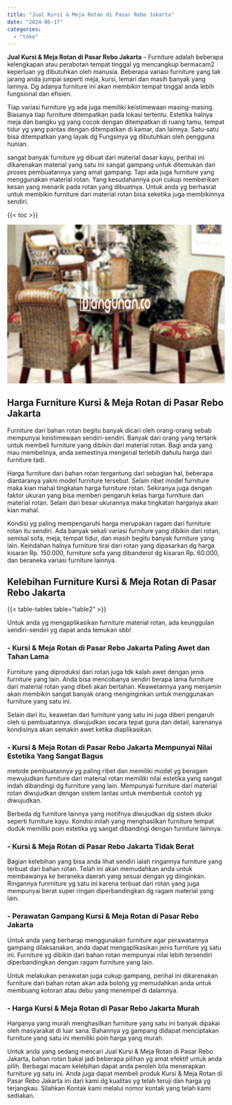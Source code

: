 ```yaml
---
title: "Jual Kursi & Meja Rotan di Pasar Rebo Jakarta"
date: "2024-06-17"
categories: 
  - "toko"
---
```


**Jual Kursi & Meja Rotan di Pasar Rebo Jakarta** – Furniture adalah beberapa kelengkapan atau perabotan tempat tinggal yg mencangkup bermacam2 keperluan yg dibutuhkan oleh manusia. Beberapa variasi furniture yang tak jarang anda jumpai seperti meja, kursi, lemari dan masih banyak yang lainnya. Dg adanya furniture ini akan membikin tempat tinggal anda lebih fungsional dan efisien.

Tiap variasi furniture yg ada juga memiliki keistimewaan masing-masing. Biasanya tiap furniture ditempatkan pada lokasi tertentu. Estetika halnya meja dan bangku yg yang cocok dengan ditempatkan di ruang tamu, tempat tidur yg yang pantas dengan ditempatkan di kamar, dan lainnya. Satu-satu bisa ditempatkan yang layak dg Fungsinya yg dibutuhkan oleh pengguna hunian.

sangat banyak furniture yg dibuat dari material dasar kayu, perihal ini dikarenakan material yang satu ini sangat gampang untuk ditemukan dan proses pembuatannya yang amat gampang. Tapi ada juga furniture yang menggunakan material rotan. Yang kesudahannya pun cukup memberikan kesan yang menarik pada rotan yang dibuatnya. Untuk anda yg berhasrat untuk membikin furniture dari material rotan bisa seketika juga membikinnya sendiri.

{{< toc >}}

![Jual Kursi & Meja Rotan di Pasar Rebo Jakarta](/images/kursi-meja-rotan-murah18.png)

## Harga Furniture Kursi & Meja Rotan di Pasar Rebo Jakarta

Furniture dari bahan rotan begitu banyak dicari oleh orang-orang sebab mempunyai keistimewaan sendiri-sendiri. Banyak dari orang yang tertarik untuk membeli furniture yang dibikin dari material rotan. Bagi anda yang mau membelinya, anda semestinya mengenal terlebih dahulu harga dari furniture tadi.

Harga furniture dari bahan rotan tergantung dari sebagian hal, beberapa diantaranya yakni model furniture tersebut. Selain ribet model furniture maka kian mahal tingkatan harga furniture rotan. Sekiranya juga dengan faktor ukuran yang bisa memberi pengaruh kelas harga furniture dari material rotan. Selain dari besar ukurannya maka tingkatan harganya akan kian mahal.

Kondisi yg paling mempengaruhi harga merupakan ragam dari furniture rotan itu sendiri. Ada banyak sekali variasi furniture yang dibikin dari rotan, semisal sofa, meja, tempat tidur, dan masih begitu banyak furniture yang lain. Keindahan halnya furniture tirai dari rotan yang dipasarkan dg harga kisaran Rp. 150.000, furniture sofa yang dibanderol dg kisaran Rp. 60.000, dan beraneka variasi furniture lainnya.

## Kelebihan Furniture Kursi & Meja Rotan di Pasar Rebo Jakarta

{{< table-tables table="table2" >}}

Untuk anda yg mengaplikasikan furniture material rotan, ada keunggulan sendiri-sendiri yg dapat anda temukan sbb!

### \- Kursi & Meja Rotan di Pasar Rebo Jakarta Paling Awet dan Tahan Lama

Furniture yang diproduksi dari rotan juga tdk kalah awet dengan jenis furniture yang lain. Anda bisa mencobanya sendiri berapa lama furniture dari material rotan yang dibeli akan bertahan. Keawetannya yang menjamin akan membikin sangat banyak orang menginginkan untuk menggunakan furniture yang satu ini.

Selain dari itu, keawetan dari furniture yang satu ini juga diberi pengaruh oleh si pembuatannya. diwujudkan secara tepat guna dan detail, karenanya kondisinya akan semakin awet ketika diaplikasikan.

### \- Kursi & Meja Rotan di Pasar Rebo Jakarta Mempunyai Nilai Estetika Yang Sangat Bagus

metode pembuatannya yg paling ribet dan memiliki model yg beragam mewujudkan furniture dari material rotan memiliki nilai estetika yang sangat indah dibandingi dg furniture yang lain. Mempunyai furniture dari material rotan diwujudkan dengan sistem lantas untuk membentuk contoh yg diwujudkan.

Berbeda dg furniture lainnya yang motifnya diwujudkan dg sistem diukir seperti furniture kayu. Kondisi inilah yang menghasilkan furniture tempat duduk memiliki poin estetika yg sangat dibandingi dengan furniture lainnya.

### \- Kursi & Meja Rotan di Pasar Rebo Jakarta Tidak Berat

Bagian kelebihan yang bisa anda lihat sendiri ialah ringannya furniture yang terbuat dari bahan rotan. Telah ini akan memudahkan anda untuk membawanya ke beraneka daerah yang sesuai dengan yg diinginkan. Ringannya funrniture yg satu ini karena terbuat dari rotan yang juga mempunyai berat super ringan diperbandingkan dg ragam material yang lain.

### \- Perawatan Gampang Kursi & Meja Rotan di Pasar Rebo Jakarta

Untuk anda yang berharap menggunakan furniture agar perawatannya gampang dilaksanakan, anda dapat mengaplikasikan jenis furniture yg satu ini. Furniture yg dibikin dari bahan rotan mempunyai nilai lebih tersendiri diperbandingkan dengan ragam furniture yang lain.

Untuk melakukan perawatan juga cukup gampang, perihal ini dikarenakan furniture dari bahan rotan akan ada bolong yg memudahkan anda untuk membuang kotoran atau debu yang menempel di dalamnya.

### \- Harga Kursi & Meja Rotan di Pasar Rebo Jakarta Murah

Harganya yang murah menghasilkan furniture yang satu ini banyak dipakai oleh masyarakat di luar sana. Bahannya yg gampang didapat menciptakan furniture yang satu ini memiliki poin harga yang murah.

Untuk anda yang sedang mencari Jual Kursi & Meja Rotan di Pasar Rebo Jakarta, bahan rotan bakal jadi beberapa pilihan yg amat efektif untuk anda pilih. Berbagai macam kelebihan dapat anda peroleh bila menerapkan furniture yg satu ini. Anda juga dapat membeli produk Kursi & Meja Rotan di Pasar Rebo Jakarta ini dari kami dg kualitas yg telah teruji dan harga yg terjangkau. Silahkan Kontak kami melalui nomor kontak yang telah kami sediakan.
